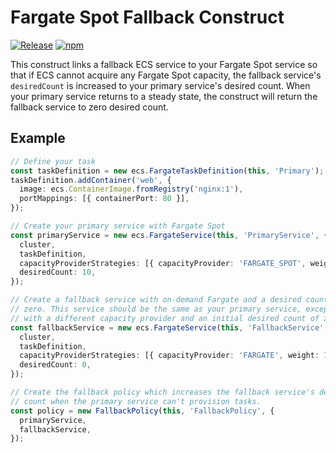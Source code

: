 # Fargate Spot Fallback Construct

[![Release](https://github.com/wheatstalk/fargate-spot-fallback/actions/workflows/release.yml/badge.svg)](https://github.com/wheatstalk/fargate-spot-fallback/actions/workflows/release.yml)
[![npm](https://img.shields.io/npm/v/@wheatstalk/fargate-spot-fallback)](https://www.npmjs.com/package/@wheatstalk/fargate-spot-fallback)

This construct links a fallback ECS service to your Fargate Spot service so
that if ECS cannot acquire any Fargate Spot capacity, the fallback service's
`desiredCount` is increased to your primary service's desired count. When
your primary service returns to a steady state, the construct will return the
fallback service to zero desired count.

## Example

```ts
// Define your task
const taskDefinition = new ecs.FargateTaskDefinition(this, 'Primary');
taskDefinition.addContainer('web', {
  image: ecs.ContainerImage.fromRegistry('nginx:1'),
  portMappings: [{ containerPort: 80 }],
});

// Create your primary service with Fargate Spot
const primaryService = new ecs.FargateService(this, 'PrimaryService', {
  cluster,
  taskDefinition,
  capacityProviderStrategies: [{ capacityProvider: 'FARGATE_SPOT', weight: 1 }],
  desiredCount: 10,
});

// Create a fallback service with on-demand Fargate and a desired count of
// zero. This service should be the same as your primary service, except
// with a different capacity provider and an initial desired count of zero.
const fallbackService = new ecs.FargateService(this, 'FallbackService', {
  cluster,
  taskDefinition,
  capacityProviderStrategies: [{ capacityProvider: 'FARGATE', weight: 1 }],
  desiredCount: 0,
});

// Create the fallback policy which increases the fallback service's desired
// count when the primary service can't provision tasks.
const policy = new FallbackPolicy(this, 'FallbackPolicy', {
  primaryService,
  fallbackService,
});
```
